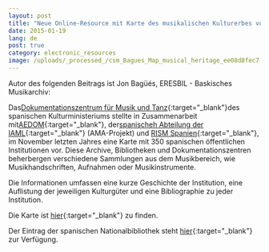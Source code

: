 ```yaml
---
layout: post
title: "Neue Online-Resource mit Karte des musikalischen Kulturerbes von Spanien"
date: 2015-01-19
lang: de
post: true
category: electronic_resources
image: /uploads/_processed_/csm_Bagues_Map_musical_heritage_ee08d8fec7.jpg
---
```



Autor des folgenden Beitrags ist Jon Bagüés, ERESBIL - Baskisches Musikarchiv:



Das[Dokumentationszentrum für Musik und Tanz](http://musicadanza.es/){:target="_blank"}des spanischen Kulturministeriums stellte in Zusammenarbeit mit[AEDOM](http://www.aedom.org/){:target="_blank"}, der[spanischeh Abteilung der IAML](http://www.iaml.info/activities/projects/access_to_music_archives){:target="_blank"} (AMA-Projekt) und [RISM Spanien](http://www.rism.info/en/workgroups/spain-barcelona-consejo-superior-de-investigaciones-cientificas-institucion-mila-y-fontanals-u-ei-musicologia/home.html){:target="_blank"}, im November letzten Jahres eine Karte mit 350 spanischen öffentlichen Institutionen vor. Diese Archive, Bibliotheken und Dokumentationszentren beherbergen verschiedene Sammlungen aus dem Musikbereich, wie Musikhandschriften, Aufnahmen oder Musikinstrumente.

Die Informationen umfassen eine kurze Geschichte der Institution, eine Auflistung der jeweiligen Kulturgüter und eine Bibliographie zu jeder Institution.



Die Karte ist [hier](http://musicadanza.es/mapatrimoniomusical/){:target="_blank"} zu finden.





Der Eintrag der spanischen Nationalbibliothek steht [hier](http://musicadanza.es/mapatrimoniomusical/localizacion/?id=115&b=&todos=5&archivos=&bibliotecas=&centros=&museos=&zoom=17&center=40.424919892334906,-3.6908158562209747){:target="_blank"} zur Verfügung.





<script type="text/javascript">var switchTo5x=true;</script><script type="text/javascript" src="http://w.sharethis.com/button/buttons.js"></script><script type="text/javascript">stLight.options({publisher: "9b601438-1ce1-49d8-bfd7-9cff5df54c17", doNotHash: false, doNotCopy: false, hashAddressBar: false});</script>
